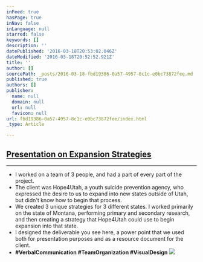 ```yaml
---
inFeed: true
hasPage: true
inNav: false
inLanguage: null
starred: false
keywords: []
description: ''
datePublished: '2016-03-18T20:53:02.046Z'
dateModified: '2016-03-18T20:52:52.921Z'
title: ''
author: []
sourcePath: _posts/2016-03-18-fbd19386-0a57-4957-8c1c-e0bc73872fee.md
published: true
authors: []
publisher:
  name: null
  domain: null
  url: null
  favicon: null
url: fbd19386-0a57-4957-8c1c-e0bc73872fee/index.html
_type: Article

---
```

## [Presentation on Expansion Strategies][0]

****

* I worked on a team of 3 people, and had a part of every part of the project.
* The client was Hope4Utah, a youth suicide prevention agency, who expressed the desire to us to expand into new states outside of Utah, but didn't know how to begin that process.
* We created 3 unique strategies for 3 different states. I worked primarily on the state of Montana, performing primary and secondary research, and then creating a strategy that Hope4Utah could use to begin expansion into that state.
* I designed the deliverable you see here, a power point that we used both for presentation purposes and as a resource document for the client.
* **\#VerbalCommunication \#TeamOrganization \#VisualDesign**
![](https://the-grid-user-content.s3-us-west-2.amazonaws.com/98c9a610-d453-4cbc-8dbd-897a52012ed2.png)

[0]: https://drive.google.com/file/d/0B_3Bn2B5HlnMVWhhVDFqQ2R1cDg/view?usp=sharing